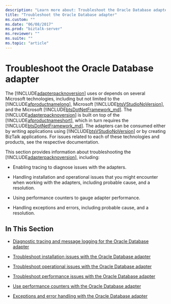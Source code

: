 ```yaml
---
description: "Learn more about: Troubleshoot the Oracle Database adapter"
title: "Troubleshoot the Oracle Database adapter"
ms.custom: ""
ms.date: "06/08/2017"
ms.prod: "biztalk-server"
ms.reviewer: ""
ms.suite: ""
ms.topic: "article"
---
```

# Troubleshoot the Oracle Database adapter
The [!INCLUDE[adapterpacknoversion](../../includes/adapterpacknoversion-md.md)] uses or depends on several Microsoft technologies, including but not limited to the [!INCLUDE[afproductnamelong](../../includes/afproductnamelong-md.md)], Microsoft [!INCLUDE[btsVStudioNoVersion](../../includes/btsvstudionoversion-md.md)], and the Microsoft [!INCLUDE[btsDotNetFramework_md](../../includes/btsdotnetframework-md.md)]. The [!INCLUDE[adapterpacknoversion](../../includes/adapterpacknoversion-md.md)] is built on top of the [!INCLUDE[afproductnameshort](../../includes/afproductnameshort-md.md)], which in turn requires the [!INCLUDE[btsDotNetFramework_md](../../includes/btsdotnetframework-md.md)]. The adapters can be consumed either by writing applications using [!INCLUDE[btsVStudioNoVersion](../../includes/btsvstudionoversion-md.md)] or by creating BizTalk applications. For issues related to each of these technologies and products, see the respective documentation.  
  
 This section provides information about troubleshooting the [!INCLUDE[adapterpacknoversion](../../includes/adapterpacknoversion-md.md)], including:  
  
-   Enabling tracing to diagnose issues with the adapters.  
  
-   Handling installation and operational issues that you might encounter when working with the adapters, including probable cause, and a resolution.  
  
-   Using performance counters to gauge adapter performance.  
  
-   Handling exceptions and errors, including probable cause, and a resolution.  
  
## In This Section  
  
-   [Diagnostic tracing and message logging for the Oracle Database adapter](../../adapters-and-accelerators/adapter-oracle-database/diagnostic-tracing-and-message-logging-for-the-oracle-database-adapter.md)
  
-   [Troubleshoot installation issues with the Oracle Database adapter](../../adapters-and-accelerators/adapter-oracle-database/troubleshoot-installation-issues-with-the-oracle-database-adapter.md)
  
-   [Troubleshoot operational issues with the Oracle Database adapter](../../adapters-and-accelerators/adapter-oracle-database/troubleshoot-operational-issues-with-the-oracle-database-adapter.md)
  
-   [Troubleshoot performance issues with the Oracle Database adapter](../../adapters-and-accelerators/adapter-oracle-database/troubleshoot-performance-issues-with-the-oracle-database-adapter.md)
  
-   [Use performance counters with the Oracle Database adapter](../../adapters-and-accelerators/adapter-oracle-database/use-performance-counters-with-the-oracle-database-adapter.md)
  
-   [Exceptions and error handling with the Oracle Database adapter](../../adapters-and-accelerators/adapter-oracle-database/exceptions-and-error-handling-with-the-oracle-database-adapter.md)

